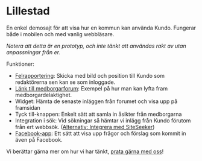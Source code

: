 Lillestad
=========

En enkel demosajt för att visa hur en kommun kan använda Kundo. Fungerar både i mobilen och med vanlig webbläsare.

*Notera att detta är en prototyp, och inte tänkt att användas rakt av utan anpassningar från er.*

Funktioner:

* [Felrapportering](http://blogg.kundo.se/kommunal-felrapportering-med-kundo/): Skicka med bild och position till Kundo som redaktörerna sen kan se som inloggade.
* [Länk till medborgarforum](http://kundo.se/org/lillestads-kommun/): Exempel på hur man kan lyfta fram medborgardelaktighet.
* Widget: Hämta de senaste inläggen från forumet och visa upp på framsidan
* Tyck till-knappen: Enkelt sätt att samla in åsikter från medborgarna
* Integration i sök: Vid sökningar så hämtar vi inlägg från Kundo förutom från ert webbsök. ([Alternativ: Integrera med SiteSeeker](http://blogg.kundo.se/sa-latt-indexerar-du-kundo-med-siteseeker/))
* [Facebook-app](https://www.facebook.com/pages/Lillestads-kommun/128772083897828?sk=app_111434185605659): Ett sätt att visa upp frågor och förslag som kommit in även på Facebook.

Vi berättar gärna mer om hur vi har tänkt, [prata gärna med oss](https://kundo.se/contact/)!
